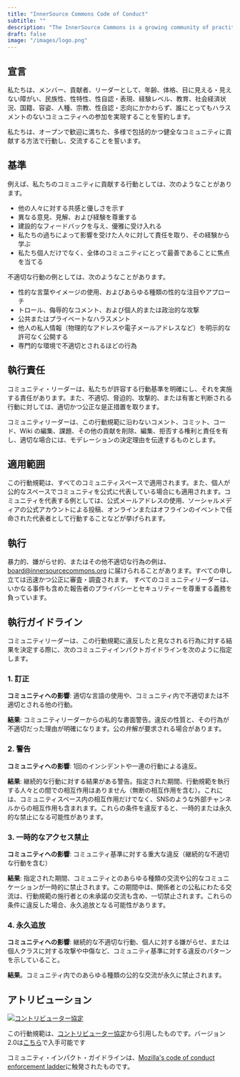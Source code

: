 ```yaml
---
title: "InnerSource Commons Code of Conduct"
subtitle: ""
description: "The InnerSource Commons is a growing community of practitioners with the goal of creating and sharing knowledge about InnerSource."
draft: false
image: "/images/logo.png"
---
```


## 宣言

私たちは、メンバー、貢献者、リーダーとして、年齢、体格、目に見える・見えない障がい、民族性、性特性、性自認・表現、経験レベル、教育、社会経済状況、国籍、容姿、人種、宗教、性自認・志向にかかわらず、誰にとってもハラスメントのないコミュニティへの参加を実現することを誓約します。

私たちは、オープンで歓迎に満ちた、多様で包括的かつ健全なコミュニティに貢献する方法で行動し、交流することを誓います。

## 基準

例えば、私たちのコミュニティに貢献する行動としては、次のようなことがあります。

- 他の人々に対する共感と優しさを示す
- 異なる意見、見解、および経験を尊重する
- 建設的なフィードバックを与え、優雅に受け入れる
- 私たちの過ちによって影響を受けた人々に対して責任を取り、その経験から学ぶ
- 私たち個人だけでなく、全体のコミュニティにとって最善であることに焦点を当てる

不適切な行動の例としては、次のようなことがあります。

- 性的な言葉やイメージの使用、およびあらゆる種類の性的な注目やアプローチ
- トロール、侮辱的なコメント、および個人的または政治的な攻撃
- 公共またはプライベートなハラスメント
- 他人の私人情報（物理的なアドレスや電子メールアドレスなど）を明示的な許可なく公開する
- 専門的な環境で不適切とされるほどの行為

## 執行責任

コミュニティ・リーダーは、私たちが許容する行動基準を明確にし、それを実施する責任があります。また、不適切、脅迫的、攻撃的、または有害と判断される行動に対しては、適切かつ公正な是正措置を取ります。

コミュニティリーダーは、この行動規範に沿わないコメント、コミット、コード、Wiki の編集、課題、その他の貢献を削除、編集、拒否する権利と責任を有し、適切な場合には、モデレーションの決定理由を伝達するものとします。

## 適用範囲

この行動規範は、すべてのコミュニティスペースで適用されます。また、個人が公的なスペースでコミュニティを公式に代表している場合にも適用されます。コミュニティを代表する例としては、公式メールアドレスの使用、ソーシャルメディアの公式アカウントによる投稿、オンラインまたはオフラインのイベントで任命された代表者として行動することなどが挙げられます。

## 執行

暴力的、嫌がらせ的、またはその他不適切な行為の例は、board@innersourcecommons.org に届けられることがあります。すべての申し立ては迅速かつ公正に審査・調査されます。
すべてのコミュニティリーダーは、いかなる事件も含めた報告者のプライバシーとセキュリティーを尊重する義務を負っています。

## 執行ガイドライン

コミュニティリーダーは、この行動規範に違反したと見なされる行為に対する結果を決定する際に、次のコミュニティインパクトガイドラインを次のように指定します。

### 1. 訂正

**コミュニティへの影響**: 適切な言語の使用や、コミュニティ内で不適切または不適切とされる他の行動。

**結果**: コミュニティリーダーからの私的な書面警告。違反の性質と、その行為が不適切だった理由が明確になります。公の弁解が要求される場合があります。

### 2. 警告

**コミュニティへの影響**: 1回のインシデントや一連の行動による違反。

**結果**: 継続的な行動に対する結果がある警告。指定された期間、行動規範を執行する人々との間での相互作用はありません（無断の相互作用を含む）。これには、コミュニティスペース内の相互作用だけでなく、SNSのような外部チャンネルからの相互作用も含まれます。これらの条件を違反すると、一時的または永久的な禁止になる可能性があります。

### 3. 一時的なアクセス禁止

**コミュニティへの影響**: コミュニティ基準に対する重大な違反（継続的な不適切な行動を含む）

**結果**: 指定された期間、コミュニティとのあらゆる種類の交流や公的なコミュニケーションが一時的に禁止されます。この期間中は、関係者との公私にわたる交流は、行動規範の施行者との未承諾の交流も含め、一切禁止されます。これらの条件に違反した場合、永久追放となる可能性があります。

### 4. 永久追放

**コミュニティへの影響**: 継続的な不適切な行動、個人に対する嫌がらせ、または個人クラスに対する攻撃や中傷など、コミュニティ基準に対する違反のパターンを示していること。

**結果**。コミュニティ内でのあらゆる種類の公的な交流が永久に禁止されます。

## アトリビューション

[![コントリビューター協定](https://img.shields.io/badge/Contributor%20Covenant-v2.0%20adopted-ff69b4.svg)](code_of_conduct.md)

この行動規範は、[コントリビューター協定][homepage]から引用したものです。バージョン2.0は[こちら][v2.0]で入手可能です

コミュニティ・インパクト・ガイドラインは、[Mozilla's code of conduct enforcement ladder][Mozilla CoC]に触発されたものです。

[homepage]: https://www.contributor-covenant.org
[v2.0]: https://www.contributor-covenant.org/version/2/0/code_of_conduct.html
[Mozilla CoC]: https://github.com/mozilla/diversity
[FAQ]: https://www.contributor-covenant.org/faq
[translations]: https://www.contributor-covenant.org/translations
